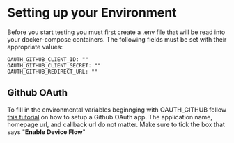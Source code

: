 # Setting up your Environment

Before you start testing you must first create a .env file that will be read into your docker-compose containers.
The following fields must be set with their appropriate values:
```dotenv
OAUTH_GITHUB_CLIENT_ID: ""
OAUTH_GITHUB_CLIENT_SECRET: ""
OAUTH_GITHUB_REDIRECT_URL: ""
```

## Github OAuth
To fill in the environmental variables beginnging with OAUTH_GITHUB follow [this tutorial](https://docs.github.com/en/developers/apps/building-oauth-apps/creating-an-oauth-app) on how to setup a Github OAuth app. The application name, homepage url, and callback url do not matter.
Make sure to tick the box that says "__Enable Device Flow__"